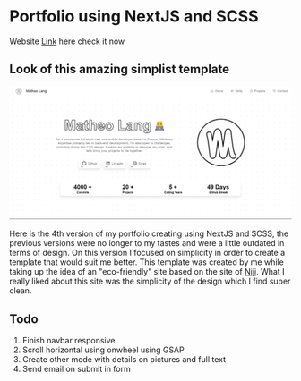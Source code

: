 # Portfolio using NextJS and SCSS

Website [Link](https://matsuel.netlify.app) here check it now

## Look of this amazing simplist template

![Overview](./src/assets/overview.png)

Here is the 4th version of my portfolio creating using NextJS and SCSS, the previous versions were no longer to my tastes and were a little outdated in terms of design. On this version I focused on simplicity in order to create a template that would suit me better. This template was created by me while taking up the idea of ​​an "eco-friendly" site based on the site of [Niji](https://www.niji.fr/fr/).
What I really liked about this site was the simplicity of the design which I find super clean.

## Todo

1. Finish navbar responsive
2. Scroll horizontal using onwheel using GSAP
3. Create other mode with details on pictures and full text
4. Send email on submit in form